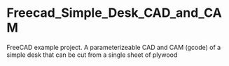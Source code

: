 # Freecad_Simple_Desk_CAD_and_CAM
FreeCAD example project. A parameterizeable CAD and CAM (gcode) of a simple desk that can be cut from a single sheet of plywood
